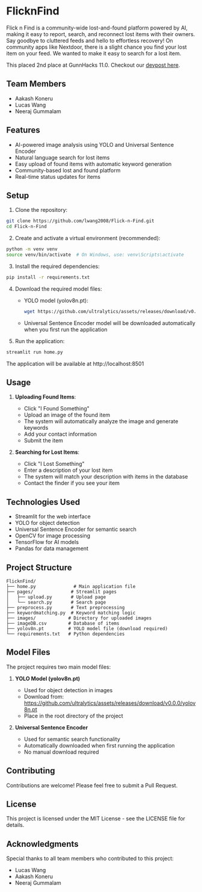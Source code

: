 # FlicknFind

Flick n Find is a community-wide lost-and-found platform powered by AI, making it easy to report, search, and reconnect lost items with their owners. Say goodbye to cluttered feeds and hello to effortless recovery! On community apps like Nextdoor, there is a slight chance you find your lost item on your feed. We wanted to make it easy to search for a lost item.

This placed 2nd place at GunnHacks 11.0. Checkout our [devpost here](tinyurl.com/FlicknFind).

## Team Members

- Aakash Koneru
- Lucas Wang
- Neeraj Gummalam

## Features

- AI-powered image analysis using YOLO and Universal Sentence Encoder
- Natural language search for lost items
- Easy upload of found items with automatic keyword generation
- Community-based lost and found platform
- Real-time status updates for items


## Setup

1. Clone the repository:
```bash
git clone https://github.com/lwang2008/Flick-n-Find.git
cd Flick-n-Find
```

2. Create and activate a virtual environment (recommended):
```bash
python -m venv venv
source venv/bin/activate  # On Windows, use: venv\Scripts\activate
```

3. Install the required dependencies:
```bash
pip install -r requirements.txt
```

4. Download the required model files:
   - YOLO model (yolov8n.pt):
     ```bash
     wget https://github.com/ultralytics/assets/releases/download/v0.0.0/yolov8n.pt
     ```
   - Universal Sentence Encoder model will be downloaded automatically when you first run the application

5. Run the application:
```bash
streamlit run home.py
```

The application will be available at http://localhost:8501

## Usage

1. **Uploading Found Items**:
   - Click "I Found Something"
   - Upload an image of the found item
   - The system will automatically analyze the image and generate keywords
   - Add your contact information
   - Submit the item

2. **Searching for Lost Items**:
   - Click "I Lost Something"
   - Enter a description of your lost item
   - The system will match your description with items in the database
   - Contact the finder if you see your item

## Technologies Used

- Streamlit for the web interface
- YOLO for object detection
- Universal Sentence Encoder for semantic search
- OpenCV for image processing
- TensorFlow for AI models
- Pandas for data management

## Project Structure

```
FlicknFind/
├── home.py              # Main application file
├── pages/              # Streamlit pages
│   ├── upload.py       # Upload page
│   └── search.py       # Search page
├── preprocess.py       # Text preprocessing
├── keywordmatching.py  # Keyword matching logic
├── images/            # Directory for uploaded images
├── imageDB.csv        # Database of items
├── yolov8n.pt         # YOLO model file (download required)
└── requirements.txt   # Python dependencies
```

## Model Files

The project requires two main model files:

1. **YOLO Model (yolov8n.pt)**
   - Used for object detection in images
   - Download from: https://github.com/ultralytics/assets/releases/download/v0.0.0/yolov8n.pt
   - Place in the root directory of the project

2. **Universal Sentence Encoder**
   - Used for semantic search functionality
   - Automatically downloaded when first running the application
   - No manual download required

## Contributing

Contributions are welcome! Please feel free to submit a Pull Request.

## License

This project is licensed under the MIT License - see the LICENSE file for details.

## Acknowledgments

Special thanks to all team members who contributed to this project:
- Lucas Wang
- Aakash Koneru
- Neeraj Gummalam 

